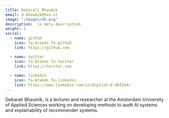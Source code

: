 ```yaml
---
title: Debarati Bhaumik
email: d.bhaumik@hva.nl
image: "/images/db.png"
description:  is meta description
weight: 2
social:
  - name: github
    icon: fa-brands fa-github
    link: https://github.com

  - name: twitter
    icon: fa-brands fa-twitter
    link: https://twitter.com
    
  - name: linkedin
    icon: fa-brands fa-linkedin
    link: https://www.linkedin.com/in/diptish-d-483264/
---
```


Debarati Bhaumik, is a lecturer and researcher at the Amsterdam University of Applied Sciences working on developing methods to audit AI systems and explainability of recommender systems.

